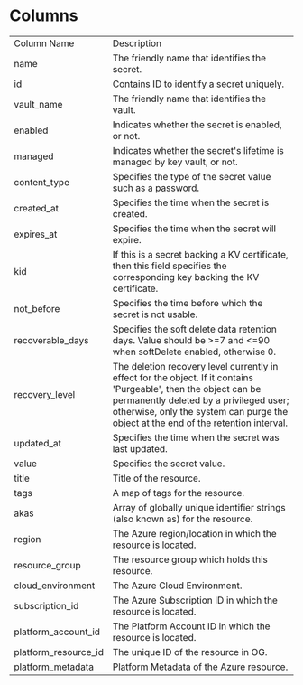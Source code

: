 # Columns  

<table>
	<tr><td>Column Name</td><td>Description</td></tr>
	<tr><td>name</td><td>The friendly name that identifies the secret.</td></tr>
	<tr><td>id</td><td>Contains ID to identify a secret uniquely.</td></tr>
	<tr><td>vault_name</td><td>The friendly name that identifies the vault.</td></tr>
	<tr><td>enabled</td><td>Indicates whether the secret is enabled, or not.</td></tr>
	<tr><td>managed</td><td>Indicates whether the secret&#39;s lifetime is managed by key vault, or not.</td></tr>
	<tr><td>content_type</td><td>Specifies the type of the secret value such as a password.</td></tr>
	<tr><td>created_at</td><td>Specifies the time when the secret is created.</td></tr>
	<tr><td>expires_at</td><td>Specifies the time when the secret will expire.</td></tr>
	<tr><td>kid</td><td>If this is a secret backing a KV certificate, then this field specifies the corresponding key backing the KV certificate.</td></tr>
	<tr><td>not_before</td><td>Specifies the time before which the secret is not usable.</td></tr>
	<tr><td>recoverable_days</td><td>Specifies the soft delete data retention days. Value should be &gt;=7 and &lt;=90 when softDelete enabled, otherwise 0.</td></tr>
	<tr><td>recovery_level</td><td>The deletion recovery level currently in effect for the object. If it contains &#39;Purgeable&#39;, then the object can be permanently deleted by a privileged user; otherwise, only the system can purge the object at the end of the retention interval.</td></tr>
	<tr><td>updated_at</td><td>Specifies the time when the secret was last updated.</td></tr>
	<tr><td>value</td><td>Specifies the secret value.</td></tr>
	<tr><td>title</td><td>Title of the resource.</td></tr>
	<tr><td>tags</td><td>A map of tags for the resource.</td></tr>
	<tr><td>akas</td><td>Array of globally unique identifier strings (also known as) for the resource.</td></tr>
	<tr><td>region</td><td>The Azure region/location in which the resource is located.</td></tr>
	<tr><td>resource_group</td><td>The resource group which holds this resource.</td></tr>
	<tr><td>cloud_environment</td><td>The Azure Cloud Environment.</td></tr>
	<tr><td>subscription_id</td><td>The Azure Subscription ID in which the resource is located.</td></tr>
	<tr><td>platform_account_id</td><td>The Platform Account ID in which the resource is located.</td></tr>
	<tr><td>platform_resource_id</td><td>The unique ID of the resource in OG.</td></tr>
	<tr><td>platform_metadata</td><td>Platform Metadata of the Azure resource.</td></tr>
</table>
